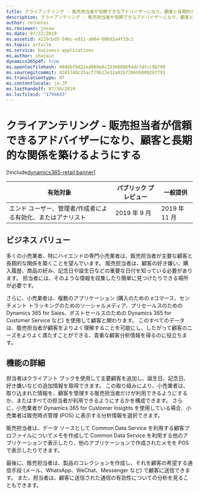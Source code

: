 ```yaml
---
title: クライアンテリング - 販売担当者が信頼できるアドバイザーになり、顧客と長期的な関係を築けるようにする
description: クライアンテリング - 販売担当者が信頼できるアドバイザーになり、顧客と長期的な関係を築けるようにする
author: relnotes
ms.reviewer: josaw
ms.date: 07/22/2019
ms.assetid: 4219cbd5-546c-e911-a964-000d3a4f33c1
ms.topic: article
ms.service: business-applications
ms.author: shajain
dynamics365pdf: true
ms.openlocfilehash: 4946bfb622ed068e8c1536688b94dcfdfcc9b790
ms.sourcegitcommit: 4101748c25acf79b22e31a01b73969500926ff91
ms.translationtype: HT
ms.contentlocale: ja-JP
ms.lasthandoff: 07/30/2019
ms.locfileid: "1794643"
---
```

# <a name="clienteling--empower-sales-associates-to-become-trusted-advisors-and-establish-long-term-relationships-with-customers"></a>クライアンテリング - 販売担当者が信頼できるアドバイザーになり、顧客と長期的な関係を築けるようにする
[!include[dynamics365-retail banner](../includes/dynamics365-retail.md)]

| 有効対象    |  パブリック プレビュー | 一般提供 | 
| ---------- | ---------- |---------- |
|エンド ユーザー、管理者/作成者による有効化、またはアナリスト|2019 年 9 月| 2019 年 11 月|


## <a name="business-value"></a>ビジネス バリュー
<!-- bv start -->
多くの小売業者、特にハイエンドの専門小売業者は、販売担当者が主要な顧客と長期的な関係を築くことを望んでいます。 販売担当者は、顧客の好き嫌い、購入履歴、商品の好み、記念日や誕生日などの重要な日付を知っている必要があります。 担当者には、そのような情報を収集したり簡単に見つけたりできる場所が必要です。 

さらに、小売業者は、複数のアプリケーション (購入のための eコマース、センチメント トラッキングのためのソーシャルメディア、プリセールスのための Dynamics 365 for Sales、ポストセールスのための Dynamics 365 for Customer Service など) を使用して顧客と関わります。 このすべてのデータは、販売担当者が顧客をよりよく理解することを可能にし、したがって顧客のニーズをよりよく満たすことができる、貴重な顧客分析情報を得るのに役立ちます。
<!-- bv end -->



## <a name="feature-details"></a>機能の詳細
<!--feature detail start -->
担当者はクライアント ブックを使用して主要顧客を追加し、誕生日、記念日、好き嫌いなどの追加情報を取得できます。 この取り組みにより、小売業者は、取り込まれた情報を、顧客を管理する販売担当者だけが利用できるようにするか、またはすべての担当者が利用できるようにするかを構成できます。 さらに、小売業者が Dynamics 365 for Customer Insights を使用している場合、小売業者は販売時点管理 (POS) に表示する分析情報を選択できます。 

販売担当者は、データ ソースとして Common Data Service を利用する顧客プロファイルについてメモを作成して Common Data Service を利用する他のアプリケーションで表示したり、他のアプリケーションで作成されたメモを POS で表示したりできます。

最後に、販売担当者は、製品のコレクションを作成し、それを顧客の希望する通信手段 (メール、WhatsApp、WeChat、Messenger など) で顧客に送信できます。 また、担当者は、顧客に送信された通信の有効性についての分析を見ることもできます。
<!--feature detail end -->











